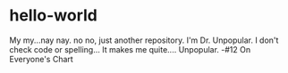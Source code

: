 # hello-world
My my...nay nay. no no, just another repository.
I'm Dr. Unpopular. I don't check code or spelling...
It makes me quite....
Unpopular. -#12 On Everyone's Chart

